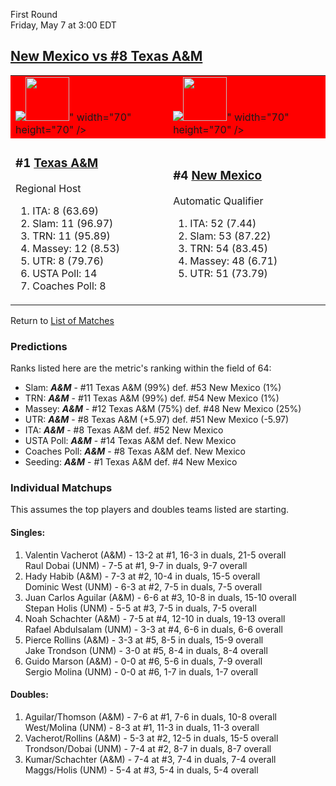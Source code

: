 First Round  
Friday, May 7 at 3:00 EDT
## [New Mexico vs #8 Texas A&M](https://www.ncaa.com/game/5833377) 

<table>  
<tr style="background-color: red !important;"><td><a href="../index.md"><img src="<a href="../index.md"><img src="https://www.ncaa.com/sites/default/files/images/logos/schools/t/texas-am.70.png" width="70" height="70" /></a>" width="70" height="70" /></a></td><td><a href="../index.md"><img src="<a href="../index.md"><img src="https://www.ncaa.com/sites/default/files/images/logos/schools/n/new-mexico.70.png" width="70" height="70" /></a>" width="70" height="70" /></a></td></tr>
<tr><td>  

<h3>#1 <a href="../index.md">Texas A&M</a></h3>  

Regional Host  

<ol>  
<li>ITA: 8 (63.69)</li>  
<li>Slam: 11 (96.97)</li>  
<li>TRN: 11 (95.89)</li>  
<li>Massey: 12 (8.53)</li>  
<li>UTR: 8 (79.76)</li>  
<li>USTA Poll: 14</li>  
<li>Coaches Poll: 8</li>  
</ol>  

</td><td>  

<h3>#4 <a href="../index.md">New Mexico</a></h3>  

Automatic Qualifier  

<ol>  
<li>ITA: 52 (7.44)</li>  
<li>Slam: 53 (87.22)</li>  
<li>TRN: 54 (83.45)</li>  
<li>Massey: 48 (6.71)</li>  
<li>UTR: 51 (73.79)</li>  
</ol>  

</td></tr></table>  

Return to [List of Matches](../index.md)  

### Predictions  

Ranks listed here are the metric's ranking within the field of 64:  
- Slam: ***A&M*** - #11 Texas A&M (99%) def. #53 New Mexico (1%)  
- TRN: ***A&M*** - #11 Texas A&M (99%) def. #54 New Mexico (1%)  
- Massey: ***A&M*** - #12 Texas A&M (75%) def. #48 New Mexico (25%)  
- UTR: ***A&M*** - #8 Texas A&M (+5.97) def. #51 New Mexico (-5.97)  
- ITA: ***A&M*** - #8 Texas A&M def. #52 New Mexico  
- USTA Poll: ***A&M*** - #14 Texas A&M def. New Mexico  
- Coaches Poll: ***A&M*** - #8 Texas A&M def. New Mexico  
- Seeding: ***A&M*** - #1 Texas A&M def. #4 New Mexico  

### Individual Matchups  

This assumes the top players and doubles teams listed are starting.  

#### Singles:  
1. Valentin Vacherot (A&M) - 13-2 at #1, 16-3 in duals, 21-5 overall  
   Raul Dobai (UNM) - 7-5 at #1, 9-7 in duals, 9-7 overall
2. Hady Habib (A&M) - 7-3 at #2, 10-4 in duals, 15-5 overall  
   Dominic West (UNM) - 6-3 at #2, 7-5 in duals, 7-5 overall
3. Juan Carlos Aguilar (A&M) - 6-6 at #3, 10-8 in duals, 15-10 overall  
   Stepan Holis (UNM) - 5-5 at #3, 7-5 in duals, 7-5 overall
4. Noah Schachter (A&M) - 7-5 at #4, 12-10 in duals, 19-13 overall  
   Rafael Abdulsalam (UNM) - 3-3 at #4, 6-6 in duals, 6-6 overall
5. Pierce Rollins (A&M) - 3-3 at #5, 8-5 in duals, 15-9 overall  
   Jake Trondson (UNM) - 3-0 at #5, 8-4 in duals, 8-4 overall
6. Guido Marson (A&M) - 0-0 at #6, 5-6 in duals, 7-9 overall  
   Sergio Molina (UNM) - 0-0 at #6, 1-7 in duals, 1-7 overall

#### Doubles:  
1. Aguilar/Thomson (A&M) - 7-6 at #1, 7-6 in duals, 10-8 overall  
   West/Molina (UNM) - 8-3 at #1, 11-3 in duals, 11-3 overall
2. Vacherot/Rollins (A&M) - 5-3 at #2, 12-5 in duals, 15-5 overall  
   Trondson/Dobai (UNM) - 7-4 at #2, 8-7 in duals, 8-7 overall
3. Kumar/Schachter (A&M) - 7-4 at #3, 7-4 in duals, 7-4 overall  
   Maggs/Holis (UNM) - 5-4 at #3, 5-4 in duals, 5-4 overall